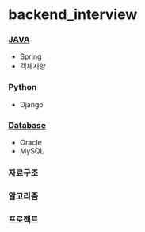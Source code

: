 # backend_interview


### [JAVA](https://github.com/taeyeon5362/backend_interview/tree/main/JAVA)
- Spring
- 객체지향

### Python
- Django

### [Database](https://github.com/taeyeon5362/backend_interview/tree/main/Database)
- Oracle
- MySQL

### 자료구조

### 알고리즘

### 프로젝트
